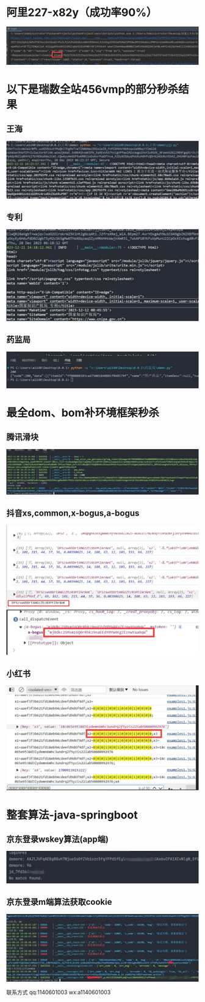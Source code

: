 # 阿里227-x82y（成功率90%）
![Alt text](image.png)

# 以下是瑞数全站456vmp的部分秒杀结果
## 王海
![Alt text](image-1.png)
## 专利
![Alt text](image-2.png)
## 药监局
![Alt text](image-3.png)



# 最全dom、bom补环境框架秒杀
## 腾讯滑块
![Alt text](image-4.png)

## 抖音xs,common,x-bogus,a-bogus
![Alt text](image-5.png)
![Alt text](image-6.png)

## 小红书
![Alt text](image-7.png)


# 整套算法-java-springboot
## 京东登录wskey算法(app端)
![Alt text](image-8.png)

## 京东登录m端算法获取cookie
![Alt text](image-9.png)


联系方式 qq:1140601003
     wx:a1140601003

